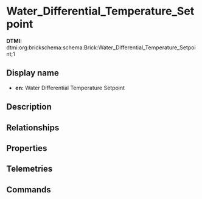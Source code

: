 # Water_Differential_Temperature_Setpoint
**DTMI:** dtmi:org:brickschema:schema:Brick:Water_Differential_Temperature_Setpoint;1
## Display name
- **en:** Water Differential Temperature Setpoint
## Description
## Relationships
## Properties
## Telemetries
## Commands
